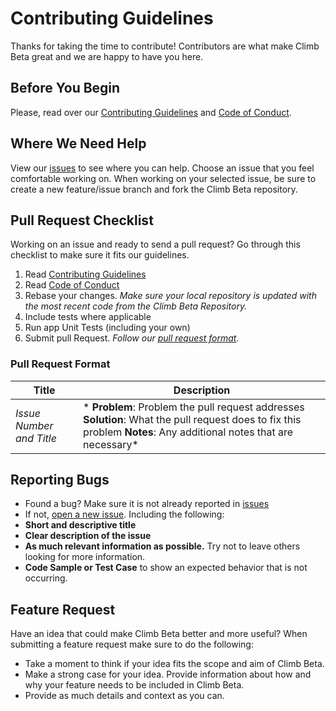 # Contributing Guidelines

Thanks for taking the time to contribute! Contributors are what make Climb Beta great and we are happy to have you here.


## Before You Begin
Please, read over our [Contributing Guidelines](CONTRIBUTING.md) and [Code of Conduct](code-of-conduct.md).

## Where We Need Help
View our [issues](https://github.com/chandojo/climbbeta/issues) to see where you can help. Choose an issue that you feel comfortable working on. When working on your selected issue, be sure to create a new feature/issue branch and fork the Climb Beta repository.

## Pull Request Checklist
Working on an issue and ready to send a pull request? Go through this checklist to make sure it fits our guidelines.

1. Read [Contributing Guidelines](CONTRIBUTING.md)
2. Read [Code of Conduct](code-of-conduct.md)
3. Rebase your changes. *Make sure your local repository is updated with the most recent code from the Climb Beta Repository.*
4. Include tests where applicable
5. Run app Unit Tests (including your own)
6. Submit pull Request. *Follow our [pull request format](#pull-request-format)*.

### Pull Request Format
Title | Description |
-------|------------
*Issue Number and Title* | * **Problem**: Problem the pull request addresses **Solution**: What the pull request does to fix this problem **Notes**: Any additional notes that are necessary*

## Reporting Bugs
 - Found a bug? Make sure it is not already reported in [issues](https://github.com/chandojo/climbbeta/issues)
 - If not, [open a new issue](https://github.com/chandojo/climbbeta/issues/new). Including the following:
  - **Short and descriptive title**
  - **Clear description of the issue**
  - **As much relevant information as possible.** Try not to leave others looking for more information.
  - **Code Sample or Test Case** to show an expected behavior that is not occurring.

## Feature Request
 Have an idea that could make Climb Beta better and more useful? When submitting a feature request make sure to do the following:
  - Take a moment to think if your idea fits the scope and aim of Climb Beta.
  - Make a strong case for your idea.  Provide information about how and why your feature needs to be included in Climb Beta.
  - Provide as much details and context as you can.
